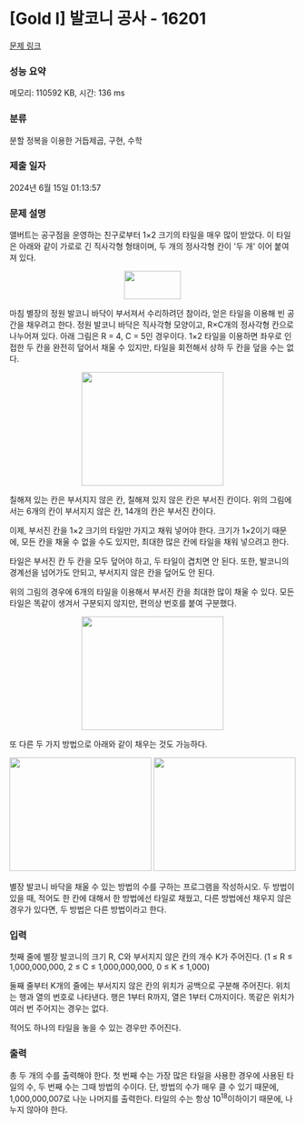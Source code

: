 # [Gold I] 발코니 공사 - 16201 

[문제 링크](https://www.acmicpc.net/problem/16201) 

### 성능 요약

메모리: 110592 KB, 시간: 136 ms

### 분류

분할 정복을 이용한 거듭제곱, 구현, 수학

### 제출 일자

2024년 6월 15일 01:13:57

### 문제 설명

<p>앨버트는 공구점을 운영하는 친구로부터 1×2 크기의 타일을 매우 많이 받았다. 이 타일은 아래와 같이 가로로 긴 직사각형 형태이며, 두 개의 정사각형 칸이 '두 개' 이어 붙여져 있다.</p>

<p style="text-align: center;"><img alt="" src="https://upload.acmicpc.net/c0659975-ce96-49cf-a854-ea7cbdb1d9e1/-/preview/" style="width: 100px; height: 50px;"></p>

<p>마침 별장의 정원 발코니 바닥이 부서져서 수리하려던 참이라, 얻은 타일을 이용해 빈 공간을 채우려고 한다. 정원 발코니 바닥은 직사각형 모양이고, R×C개의 정사각형 칸으로 나누어져 있다. 아래 그림은 R = 4, C = 5인 경우이다. 1×2 타일을 이용하면 좌우로 인접한 두 칸을 완전히 덮어서 채울 수 있지만, 타일을 회전해서 상하 두 칸을 덮을 수는 없다.</p>

<p style="text-align: center;"><img alt="" src="https://upload.acmicpc.net/5618eb32-5cf4-4ef6-8d7c-87b8d31db449/-/preview/" style="width: 250px; height: 200px;"></p>

<p>칠해져 있는 칸은 부서지지 않은 칸, 칠해져 있지 않은 칸은 부서진 칸이다. 위의 그림에서는 6개의 칸이 부서지지 않은 칸, 14개의 칸은 부서진 칸이다.</p>

<p>이제, 부서진 칸을 1×2 크기의 타일만 가지고 채워 넣어야 한다. 크기가 1×2이기 때문에, 모든 칸을 채울 수 없을 수도 있지만, 최대한 많은 칸에 타일을 채워 넣으려고 한다. </p>

<p>타일은 부서진 칸 두 칸을 모두 덮어야 하고, 두 타일이 겹치면 안 된다. 또한, 발코니의 경계선을 넘어가도 안되고, 부서지지 않은 칸을 덮어도 안 된다.</p>

<p>위의 그림의 경우에 6개의 타일을 이용해서 부서진 칸을 최대한 많이 채울 수 있다. 모든 타일은 똑같이 생겨서 구분되지 않지만, 편의상 번호를 붙여 구분했다.</p>

<p style="text-align: center;"><img alt="" src="https://upload.acmicpc.net/1b9bcc14-eeb5-49bf-84ce-1c56adca2d67/-/preview/" style="width: 250px; height: 200px;"></p>

<p>또 다른 두 가지 방법으로 아래와 같이 채우는 것도 가능하다.</p>

<p style="text-align: center;"><img alt="" src="https://upload.acmicpc.net/cd139655-1613-410a-89cc-02b188b91c50/-/preview/" style="width: 250px; height: 200px;">  <img alt="" src="https://upload.acmicpc.net/89356494-374a-43ef-8c55-64de13c4fe84/-/preview/" style="width: 250px; height: 200px;"></p>

<p>별장 발코니 바닥을 채울 수 있는 방법의 수를 구하는 프로그램을 작성하시오. 두 방법이 있을 때, 적어도 한 칸에 대해서 한 방법에선 타일로 채웠고, 다른 방법에선 채우지 않은 경우가 있다면, 두 방법은 다른 방법이라고 한다.</p>

### 입력 

 <p>첫째 줄에 별장 발코니의 크기 R, C와 부서지지 않은 칸의 개수 K가 주어진다. (1 ≤ R ≤ 1,000,000,000, 2 ≤ C ≤ 1,000,000,000, 0 ≤ K ≤ 1,000)</p>

<p>둘째 줄부터 K개의 줄에는 부서지지 않은 칸의 위치가 공백으로 구분해 주어진다. 위치는 행과 열의 번호로 나타낸다. 행은 1부터 R까지, 열은 1부터 C까지이다. 똑같은 위치가 여러 번 주어지는 경우는 없다.</p>

<p>적어도 하나의 타일을 놓을 수 있는 경우만 주어진다.</p>

### 출력 

 <p>총 두 개의 수를 출력해야 한다. 첫 번째 수는 가장 많은 타일을 사용한 경우에 사용된 타일의 수, 두 번째 수는 그때 방법의 수이다. 단, 방법의 수가 매우 클 수 있기 때문에, 1,000,000,007로 나눈 나머지를 출력한다. 타일의 수는 항상 10<sup>18</sup>이하이기 때문에, 나누지 않아야 한다.</p>

